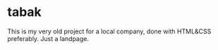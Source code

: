 # tabak
This is my very old project for a local company, done with HTML&CSS preferably.
Just a landpage.
